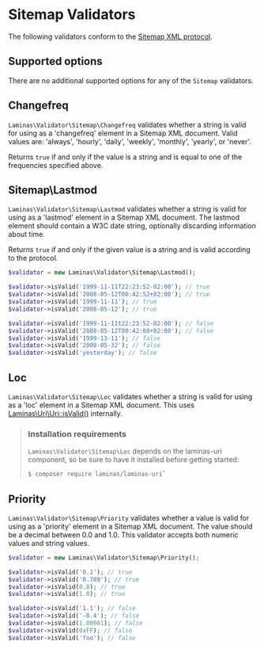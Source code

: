 # Sitemap Validators

The following validators conform to the
[Sitemap XML protocol](http://www.sitemaps.org/protocol.php).

## Supported options

There are no additional supported options for any of the `Sitemap` validators.

## Changefreq

`Laminas\Validator\Sitemap\Changefreq` validates whether a string is valid for
using as a 'changefreq' element in a Sitemap XML document. Valid values are:
'always', 'hourly', 'daily', 'weekly', 'monthly', 'yearly', or 'never'.

Returns `true` if and only if the value is a string and is equal to one of the
frequencies specified above.

## Sitemap\\Lastmod

`Laminas\Validator\Sitemap\Lastmod` validates whether a string is valid for using
as a 'lastmod' element in a Sitemap XML document. The lastmod element should
contain a W3C date string, optionally discarding information about time.

Returns `true` if and only if the given value is a string and is valid according
to the protocol.

```php
$validator = new Laminas\Validator\Sitemap\Lastmod();

$validator->isValid('1999-11-11T22:23:52-02:00'); // true
$validator->isValid('2008-05-12T00:42:52+02:00'); // true
$validator->isValid('1999-11-11'); // true
$validator->isValid('2008-05-12'); // true

$validator->isValid('1999-11-11t22:23:52-02:00'); // false
$validator->isValid('2008-05-12T00:42:60+02:00'); // false
$validator->isValid('1999-13-11'); // false
$validator->isValid('2008-05-32'); // false
$validator->isValid('yesterday'); // false
```

## Loc

`Laminas\Validator\Sitemap\Loc` validates whether a string is valid for using as a
'loc' element in a Sitemap XML document. This uses
[Laminas\\Uri\\Uri::isValid()](https://docs.laminas.dev/laminas-uri/usage/#validating-the-uri)
internally.

> ### Installation requirements
>
> `Laminas\Validator\Sitemap\Loc` depends on the laminas-uri component, so be sure to
> have it installed before getting started:
>
> ```bash
> $ composer require laminas/laminas-uri`
> ```

## Priority

`Laminas\Validator\Sitemap\Priority` validates whether a value is valid for using
as a 'priority' element in a Sitemap XML document. The value should be a decimal
between 0.0 and 1.0. This validator accepts both numeric values and string
values.

```php
$validator = new Laminas\Validator\Sitemap\Priority();

$validator->isValid('0.1'); // true
$validator->isValid('0.789'); // true
$validator->isValid(0.8); // true
$validator->isValid(1.0); // true

$validator->isValid('1.1'); // false
$validator->isValid('-0.4'); // false
$validator->isValid(1.00001); // false
$validator->isValid(0xFF); // false
$validator->isValid('foo'); // false
```
